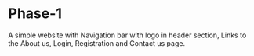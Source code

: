# Phase-1
A  simple website with Navigation bar with logo in header section, Links to the About us, Login, Registration and Contact us page.
